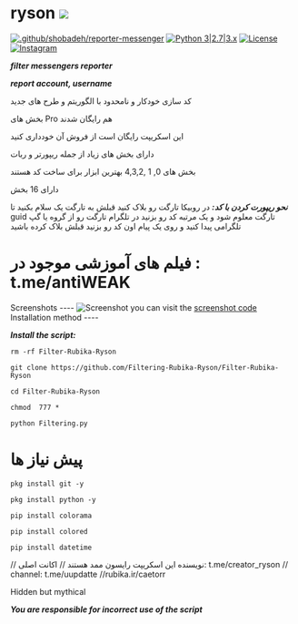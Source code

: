 # ryson ![](https://i.imgur.com/fe85aVR.png)

[![.github/shobadeh/reporter-messenger](https://github.com/filtering-rubika-ryson/Filter-Rubika-Ryson)](https://github.com/shobadeh/report-user) [![Python 3|2.7|3.x](https://img.shields.io/badge/python-3|3.0|3.x-yellow.svg)](https://www.python.org/) [![License](https://img.shields.io/badge/license-GPLv2-red.svg)](https://raw.githubusercontent.com/filtering-rubika-ryson/reporter-rubika) [![Instagram](https://img.shields.io/badge/Instagram-@hazrat_ryson.sav)](https://Instagram.com/hazrat_ryson)

___filter messengers reporter___

***report account, username***

 کد سازی خودکار و نامحدود با الگوریتم و طرح های جدید 

 بخش های Pro هم رایگان شدند

 این اسکریپت رایگان است از فروش آن خودداری کنید

 دارای بخش های زیاد از جمله ریپورتر و ربات

 بخش های 0, 1 ,4,3,2  بهترین ابزار برای ساخت کد هستند

 دارای 16 بخش

***نحو ریپورت کردن با کد:***
 در روبیکا تارگت رو بلاک کنید قبلش به تارگت یک سلام بکنید تا guid تارگت معلوم شود و یک مرتبه کد رو بزنید
 در تلگرام تارگت رو از گروه یا گپ تلگرامی پیدا کنید و روی یک پیام اون کد رو بزنید قبلش بلاک کرده باشید

# فیلم های آموزشی موجود در : t.me/antiWEAK

Screenshots ---- ![Screenshot](https://raw.githubusercontent.com/FILTERING-RUBIKA-RYSON/Filter-Rubika-Ryson/main/Screenshot.png) you can visit the [screenshot code](https://raw.githubusercontent.com/FILTERING-RUBIKA-RYSON/Filter-Rubika-Ryson/main/Screenshots.jpg) Installation method ----

***Install the script:***

`rm -rf Filter-Rubika-Ryson`



`git clone https://github.com/Filtering-Rubika-Ryson/Filter-Rubika-Ryson`



`cd Filter-Rubika-Ryson`


`chmod  777 *`


`python Filtering.py`

# پیش نیاز ها
`pkg install git -y`

`pkg install python -y`

`pip install colorama`

`pip install colored`

`pip install datetime`



// نویسنده این اسکریپت رایسون ممد هستند
// اکانت اصلی: t.me/creator_ryson
// channel: t.me/uupdatte
//rubika.ir/caetorr


Hidden but mythical 

___You are responsible for incorrect use of the script___
